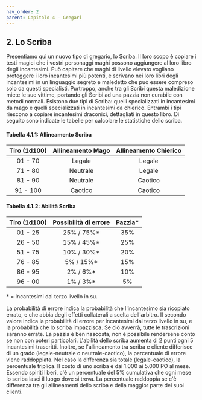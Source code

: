 ```yaml
---
nav_order: 2
parent: Capitolo 4 - Gregari
---
```

## 2. Lo Scriba

Presentiamo qui un nuovo tipo di gregario, lo Scriba. Il loro scopo è copiare i testi magici che i vostri personaggi maghi possono aggiungere al loro libro degli incantesimi. Può capitare che maghi di livello elevato vogliano proteggere i loro incantesimi più potenti, e scrivano nei loro libri degli incantesimi in un linguaggio segreto e maledetto che può essere compreso solo da questi specialisti. Purtroppo, anche tra gli Scribi questa maledizione miete le sue vittime, portando gli Scribi ad una pazzia non curabile con metodi normali. Esistono due tipi di Scriba: quelli specializzati in incantesimi da mago e quelli specializzati in incantesimi da chierico. Entrambi i tipi riescono a copiare incantesimi draconici, dettagliati in questo libro. Di seguito sono indicate le tabelle per calcolare le statistiche dello scriba.

#### Tabella 4.1.1: Allineamento Scriba

| Tiro (1d100) | Allineamento Mago | Allineamento Chierico |
| :----------: | :---------------: | :-------------------: |
|    01 - 70   |       Legale      |         Legale        |
|    71 - 80   |      Neutrale     |         Legale        |
|    81 - 90   |      Neutrale     |        Caotico        |
|   91 - 100   |      Caotico      |        Caotico        |

#### Tabella 4.1.2: Abilità Scriba

| Tiro (1d100) | Possibilità di errore | Pazzia\* |
| :----------: | :-------------------: | :------: |
|    01 - 25   |      25% / 75%\*      |    35%   |
|    26 - 50   |      15% / 45%\*      |    25%   |
|    51 - 75   |      10% / 30%\*      |    20%   |
|    76 - 85   |       5% / 15%\*      |    15%   |
|    86 - 95   |       2% / 6%\*       |    10%   |
|    96 - 00   |       1% / 3%\*       |    5%    |

\* = Incantesimi dal terzo livello in su.

La probabilità di errore indica la probabilità che l'incantesimo sia ricopiato errato, e che abbia degli effetti collaterali a scelta dell'arbitro. Il secondo valore indica la probabilità di errore per incantesimi dal terzo livello in su, e la probabilità che lo scriba impazzisca.
Se ciò avverrà, tutte le trascrizioni saranno errate. La pazzia è ben nascosta, non è possibile rendersene conto se non con poteri particolari.
L'abilità dello scriba aumenta di 2 punti ogni 5 incantesimi trascritti.
Inoltre, se l'allineamento tra scriba e cliente differisce di un grado (legale-neutrale o neutrale-caotico), la percentuale di errore viene raddoppiata. Nel caso la differenza sia totale (legale-caotico), la percentuale triplica.
Il costo di uno scriba è dai 1.000 ai 5.000 PO al mese. Essendo spiriti liberi, c'è un percentuale del 5% cumulativa che ogni mese lo scriba lasci il luogo dove si trova. La percentuale raddoppia se c'è differenza tra gli allineamenti dello scriba e della maggior parte dei suoi clienti.